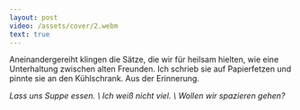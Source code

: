 ```yaml
---
layout: post
video: /assets/cover/2.webm
text: true
---
```

Aneinandergereiht klingen die Sätze, die wir für heilsam hielten, wie eine Unterhaltung zwischen alten Freunden. Ich schrieb sie auf Papierfetzen und pinnte sie an den Kühlschrank. Aus der Erinnerung. 

_Lass uns Suppe essen. \\
Ich weiß nicht viel. \\
Wollen wir spazieren gehen?_